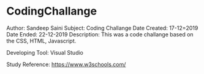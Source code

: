 # CodingChallange

Author: Sandeep Saini
Subject: Coding Challange
Date Created: 17-12=2019
Date Ended: 22-12-2019
Description: This was a code challange based on the CSS, HTML, Javascript.

Developing Tool: Visual Studio

Study Reference: https://www.w3schools.com/
